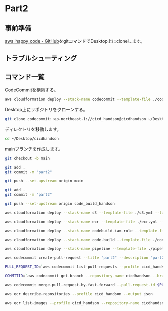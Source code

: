 # Part2

## 事前準備

[aws_happy_code - GitHub](https://github.com/ymd65536/aws_happy_code.git)をgitコマンドでDesktop上にcloneします。

## トラブルシューティング

## コマンド一覧

CodeCommitを構築する。

```sh
aws cloudformation deploy --stack-name codecommit --template-file ./codecommit.yml --tags Name=cicdhandson --profile cicd_handson
```

Desktop上にリポジトリをクローンする。

```sh
git clone codecommit::ap-northeast-1://cicd_handson@cicdhandson ~/Desktop/cicdhandson
```

ディレクトリを移動します。

```sh
cd ~/Desktop/cicdhandson
```

mainブランチを作成します。

```sh
git checkout -b main
```

```sh
git add .
git commit -m "part2"
```

```sh
git push --set-upstream origin main
```

```sh
git add .
git commit -m "part2"
```

```sh
git push --set-upstream origin code_build_handson
```

```sh
aws cloudformation deploy --stack-name s3 --template-file ./s3.yml --tags Name=cicdhandson --profile cicd_handson
```

```sh
aws cloudformation deploy --stack-name ecr --template-file ./ecr.yml --tags Name=cicdhandson --profile cicd_handson
```

```sh
aws cloudformation deploy --stack-name codebuild-iam-role --template-file ./codebuild-role.yml --tags Name=cicdhandson --capabilities CAPABILITY_NAMED_IAM --profile cicd_handson && aws cloudformation deploy --stack-name event-bridge-iam-role --template-file ./event-bridge-iam-role.yml --tags Name=cicdhandson --capabilities CAPABILITY_NAMED_IAM --profile cicd_handson && aws cloudformation deploy --stack-name pipeline-iam-role --template-file ./pipeline-iam-role.yml --tags Name=cicdhandson --capabilities CAPABILITY_NAMED_IAM --profile cicd_handson
```

```sh
aws cloudformation deploy --stack-name code-build --template-file ./code-build.yml --tags Name=cicdhandson --profile cicd_handson
```

```sh
aws cloudformation deploy --stack-name pipeline --template-file ./pipeline.yml --tags Name=cicdhandson --profile cicd_handson
```

```sh
aws codecommit create-pull-request --title "part2" --description "part2 image ci/cd" --targets repositoryName=cicdhandson,sourceReference=code_build_handson --profile cicd_handson
```

```sh
PULL_REQUEST_ID=`aws codecommit list-pull-requests --profile cicd_handson --pull-request-status OPEN --repository-name cicdhandson --query 'pullRequestIds' --output text` && echo $PULL_REQUEST_ID
```

```sh
COMMITID=`aws codecommit get-branch --repository-name cicdhandson --branch-name code_build_handson --profile cicd_handson --query 'branch.commitId' --output text` && echo $COMMITID
```

```sh
aws codecommit merge-pull-request-by-fast-forward --pull-request-id $PULL_REQUEST_ID --source-commit-id $COMMITID --repository-name cicdhandson --profile cicd_handson
```

```sh
aws ecr describe-repositories --profile cicd_handson --output json 
```

```sh
aws ecr list-images --profile cicd_handson --repository-name cicdhandson --query "imageIds[*].imageDigest" --output table
```
